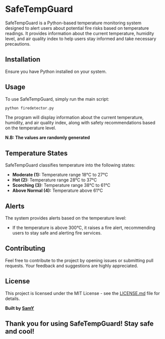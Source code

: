# SafeTempGuard

SafeTempGuard is a Python-based temperature monitoring system designed to alert users about potential fire risks based on temperature readings. It provides information about the current temperature, humidity level, and air quality index to help users stay informed and take necessary precautions.

## Installation

Ensure you have Python installed on your system. 

## Usage

To use SafeTempGuard, simply run the main script:

```python
python firedetector.py
```

The program will display information about the current temperature, humidity, and air quality index, along with safety recommendations based on the temperature level.

**N.B: The values are randomly generated**
## Temperature States

SafeTempGuard classifies temperature into the following states:

- **Moderate (1):** Temperature range 18°C to 27°C
- **Hot (2):** Temperature range 28°C to 37°C
- **Scorching (3):** Temperature range 38°C to 61°C
- **Above Normal (4):** Temperature above 61°C

## Alerts

The system provides alerts based on the temperature level:

- If the temperature is above 300°C, it raises a fire alert, recommending users to stay safe and alerting fire services.

## Contributing

Feel free to contribute to the project by opening issues or submitting pull requests. Your feedback and suggestions are highly appreciated.

## License

This project is licensed under the MIT License - see the [LICENSE.md](LICENSE.md) file for details.

**Built by [SamY](https://samy01.netlify.app)**

## Thank you for using SafeTempGuard! Stay safe and cool!
